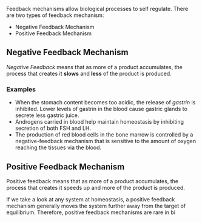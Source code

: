 Feedback mechanisms allow biological processes to self regulate.
There are two types of feedback mechanism:
- Negative Feedback Mechanism
- Positive Feedback Mechanism

## Negative Feedback Mechanism

*Negative Feedback* means that as more of a product accumulates, the process that creates it **slows** and **less** of the product is produced.

### Examples
- When the stomach content becomes too acidic, the release of *gastrin* is inhibited. Lower levels of gastrin in the blood cause gastric glands to secrete less gastric juice.
- Androgens carried in blood help maintain homeostasis by inhibiting secretion of both FSH and LH.
- The production of red blood cells in the bone marrow is controlled by a negative-feedback mechanism that is sensitive to the amount of oxygen reaching the tissues via the blood.

## Positive Feedback Mechanism

Positive feedback means that as more of a product accumulates, the process that creates it speeds up and more of the product is produced.

If we take a look at any system at homeostasis, a positive feedback mechanism generally moves the system further away from the target of equilibrium. Therefore, positive feedback mechanisms are rare in bi